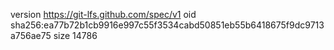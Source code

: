 version https://git-lfs.github.com/spec/v1
oid sha256:ea77b72b1cb9916e997c55f3534cabd50851eb55b6418675f9dc9713a756ae75
size 14786
